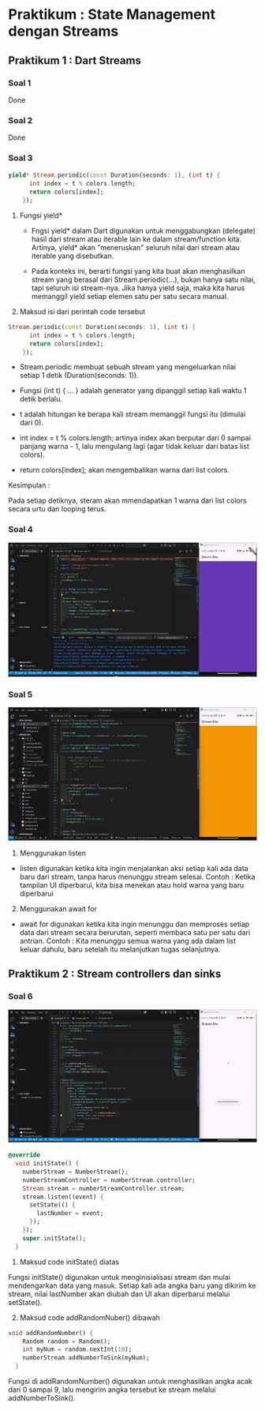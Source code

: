 # Praktikum : State Management dengan Streams

## Praktikum 1 : Dart Streams

### Soal 1

Done

### Soal 2

Done

### Soal 3

```dart
yield* Stream.periodic(const Duration(seconds: 1), (int t) {
      int index = t % colors.length;
      return colors[index];
    });
```

1. Fungsi yield\*

   - Fngsi yield* dalam Dart digunakan untuk menggabungkan (delegate) hasil dari stream atau iterable lain ke dalam stream/function kita. Artinya, yield* akan "meneruskan" seluruh nilai dari stream atau iterable yang disebutkan.

   - Pada konteks ini, berarti fungsi yang kita buat akan menghasilkan stream yang berasal dari Stream.periodic(...), bukan hanya satu nilai, tapi seluruh isi stream-nya.
     Jika hanya yield saja, maka kita harus memanggil yield setiap elemen satu per satu secara manual.

2. Maksud isi dari perintah code tersebut

```dart
Stream.periodic(const Duration(seconds: 1), (int t) {
      int index = t % colors.length;
      return colors[index];
    });
```

- Stream.periodic membuat sebuah stream yang mengeluarkan nilai setiap 1 detik (Duration(seconds: 1)).

- Fungsi (int t) { ... } adalah generator yang dipanggil setiap kali waktu 1 detik berlalu.

- t adalah hitungan ke berapa kali stream memanggil fungsi itu (dimulai dari 0).

- int index = t % colors.length; artinya index akan berputar dari 0 sampai panjang warna - 1, lalu mengulang lagi (agar tidak keluar dari batas list colors).

- return colors[index]; akan mengembalikan warna dari list colors.

Kesimpulan :

Pada setiap detiknya, steram akan mmendapatkan 1 warna dari list colors secara urtu dan looping terus.

### Soal 4

![image alt](images/Soal4.gif)

### Soal 5

![image alt](images/Soal5.gif)

1. Menggunakan listen

- listen digunakan ketika kita ingin menjalankan aksi setiap kali ada data baru dari stream, tanpa harus menunggu stream selesai.
  Contoh : Ketika tampilan UI diperbarui, kita bisa menekan atau hold warna yang baru diperbarui

2. Menggunakan await for

- await for digunakan ketika kita ingin menunggu dan memproses setiap data dari stream secara berurutan, seperti membaca satu per satu dari antrian.
  Contoh : Kita menunggu semua warna yang ada dalam list keluar dahulu, baru setelah itu melanjutkan tugas selanjutnya.

## Praktikum 2 : Stream controllers dan sinks

### Soal 6

![image alt](images/Soal6.gif)

```dart
@override
  void initState() {
    numberStream = NumberStream();
    numberStreamController = numberStream.controller;
    Stream stream = numberStreamController.stream;
    stream.listen((event) {
      setState(() {
        lastNumber = event;
      });
    });
    super.initState();
  }
```

1. Maksud code initState() diatas

Fungsi initState() digunakan untuk menginisialisasi stream dan mulai mendengarkan data yang masuk.
Setiap kali ada angka baru yang dikirim ke stream, nilai lastNumber akan diubah dan UI akan diperbarui melalui setState().

2. Maksud code addRandomNuber() dibawah

```dart
void addRandomNumber() {
    Random random = Random();
    int myNum = random.nextInt(10);
    numberStream.addNumberToSink(myNum);
  }
```

Fungsi di addRandomNumber() digunakan untuk menghasilkan angka acak dari 0 sampai 9, lalu mengirim angka tersebut ke stream melalui addNumberToSink().
